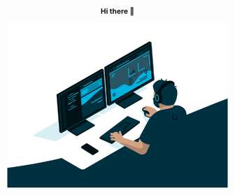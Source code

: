 <h3 align="center">Hi there 👋</h3>
<p align="center" width="auto" height="auto"><img src="https://github.com/PiotrKieltyka/PiotrKieltyka/blob/master/code.gif?raw=true" alt="gif" /></p>
